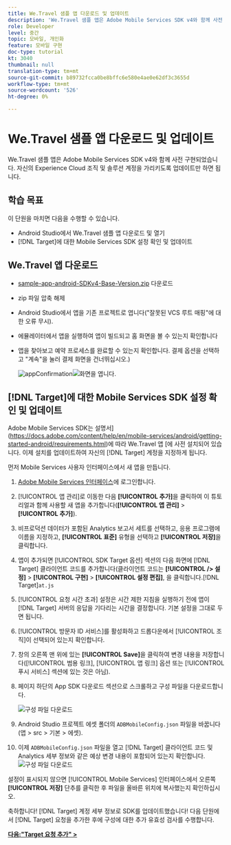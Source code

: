 ```yaml
---
title: We.Travel 샘플 앱 다운로드 및 업데이트
description: 'We.Travel 샘플 앱은 Adobe Mobile Services SDK v4와 함께 사전 구현되었습니다. 자신의 Experience Cloud 조직 및 솔루션 계정을 가리키도록 업데이트만 하면 됩니다.   '
role: Developer
level: 중간
topic: 모바일, 개인화
feature: 모바일 구현
doc-type: tutorial
kt: 3040
thumbnail: null
translation-type: tm+mt
source-git-commit: b89732fcca0be8bffc6e580e4ae0e62df3c3655d
workflow-type: tm+mt
source-wordcount: '526'
ht-degree: 0%

---
```



# We.Travel 샘플 앱 다운로드 및 업데이트

We.Travel 샘플 앱은 Adobe Mobile Services SDK v4와 함께 사전 구현되었습니다. 자신의 Experience Cloud 조직 및 솔루션 계정을 가리키도록 업데이트만 하면 됩니다.

## 학습 목표

이 단원을 마치면 다음을 수행할 수 있습니다.

* Android Studio에서 We.Travel 샘플 앱 다운로드 및 열기
* [!DNL Target]에 대한 Mobile Services SDK 설정 확인 및 업데이트

## We.Travel 앱 다운로드

* [sample-app-android-SDKv4-Base-Version.zip](assets/sample-app-android-SDKv4-Base-Version.zip) 다운로드
* zip 파일 압축 해제
* Android Studio에서 앱을 기존 프로젝트로 엽니다(&quot;잘못된 VCS 루트 매핑&quot;에 대한 오류 무시).
* 에뮬레이터에서 앱을 실행하여 앱이 빌드되고 홈 화면을 볼 수 있는지 확인합니다
* 앱을 찾아보고 예약 프로세스를 완료할 수 있는지 확인합니다. 결제 옵션을 선택하고 &quot;계속&quot;을 눌러 결제 화면을 건너뛰십시오.)

   ![appConfirmation ](assets/wetravel_homeScreen.png)![화면을 엽니다.](assets/wetravel_confirmationScreen.png)

## [!DNL Target]에 대한 Mobile Services SDK 설정 확인 및 업데이트

Adobe Mobile Services SDK는 설명서](https://docs.adobe.com/content/help/en/mobile-services/android/getting-started-android/requirements.html)에 따라 We.Travel 앱 [에 사전 설치되어 있습니다. 이제 설치를 업데이트하여 자신의 [!DNL Target] 계정을 지정하게 됩니다.

먼저 Mobile Services 사용자 인터페이스에서 새 앱을 만듭니다.

1. [Adobe Mobile Services 인터페이스](https://mobilemarketing.adobe.com)에 로그인합니다.
1. [!UICONTROL 앱 관리]로 이동한 다음 **[!UICONTROL 추가]**&#x200B;을 클릭하여 이 튜토리얼과 함께 사용할 새 앱을 추가합니다(**[!UICONTROL 앱 관리]** > **[!UICONTROL 추가]**).
1. 비프로덕션 데이터가 포함된 Analytics 보고서 세트를 선택하고, 응용 프로그램에 이름을 지정하고, **[!UICONTROL 표준]** 유형을 선택하고 **[!UICONTROL 저장]**&#x200B;을 클릭합니다.
1. 앱이 추가되면 [!UICONTROL SDK Target 옵션] 섹션의 다음 화면에 [!DNL Target] 클라이언트 코드를 추가합니다(클라이언트 코드는 **[!UICONTROL /> 설정]** > **[!UICONTROL 구현]** > **[!UICONTROL 설정 편집]**, 을 클릭합니다.[!DNL Target]`at.js`
1. [!UICONTROL 요청 시간 초과] 설정은 시간 제한 지침을 실행하기 전에 앱이 [!DNL Target] 서버의 응답을 기다리는 시간을 결정합니다. 기본 설정을 그대로 두면 됩니다.
1. [!UICONTROL 방문자 ID 서비스]를 활성화하고 드롭다운에서 [!UICONTROL 조직]이 선택되어 있는지 확인합니다.
1. 창의 오른쪽 맨 위에 있는 **[!UICONTROL Save]**&#x200B;을 클릭하여 변경 내용을 저장합니다([!UICONTROL 범용 링크], [!UICONTROL 앱 링크] 옵션 또는 [!UICONTROL 푸시 서비스] 섹션에 있는 것은 아님).
1. 페이지 하단의 App SDK 다운로드 섹션으로 스크롤하고 구성 파일을 다운로드합니다.

   ![구성 파일 다운로드](assets/config_file.jpg)

1. Android Studio 프로젝트 에셋 폴더의 `ADBMobileConfig.json` 파일을 바꿉니다(앱 > src > 기본 > 에셋).

1. 이제 `ADBMobileConfig.json` 파일을 열고 [!DNL Target] 클라이언트 코드 및 Analytics 세부 정보와 같은 예상 변경 내용이 포함되어 있는지 확인합니다.
   ![구성 파일 다운로드](assets/client_code.jpg)

설정이 표시되지 않으면 [!UICONTROL Mobile Services] 인터페이스에서 오른쪽 **[!UICONTROL 저장]** 단추를 클릭한 후 파일을 올바른 위치에 복사했는지 확인하십시오.

축하합니다! [!DNL Target] 계정 세부 정보로 SDK를 업데이트했습니다! 다음 단원에서 [!DNL Target] 요청을 추가한 후에 구성에 대한 추가 유효성 검사를 수행합니다.

**[다음:&quot;Target 요청 추가&quot; >](add-requests.md)**
